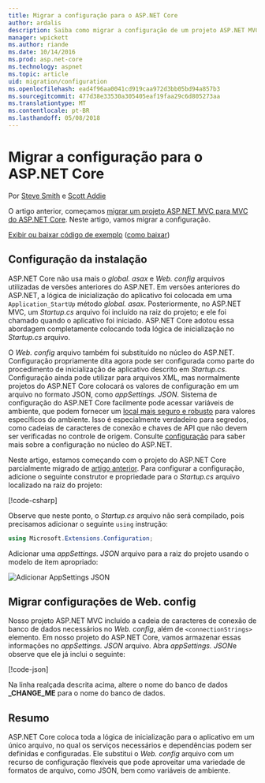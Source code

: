 ```yaml
---
title: Migrar a configuração para o ASP.NET Core
author: ardalis
description: Saiba como migrar a configuração de um projeto ASP.NET MVC para um projeto MVC do ASP.NET Core.
manager: wpickett
ms.author: riande
ms.date: 10/14/2016
ms.prod: asp.net-core
ms.technology: aspnet
ms.topic: article
uid: migration/configuration
ms.openlocfilehash: ead4f96aa0041cd919caa972d3bb05bd94a857b3
ms.sourcegitcommit: 477d38e33530a305405eaf19faa29c6d805273aa
ms.translationtype: MT
ms.contentlocale: pt-BR
ms.lasthandoff: 05/08/2018
---
```

# <a name="migrate-configuration-to-aspnet-core"></a>Migrar a configuração para o ASP.NET Core

Por [Steve Smith](https://ardalis.com/) e [Scott Addie](https://scottaddie.com)

O artigo anterior, começamos [migrar um projeto ASP.NET MVC para MVC do ASP.NET Core](xref:migration/mvc). Neste artigo, vamos migrar a configuração.

[Exibir ou baixar código de exemplo](https://github.com/aspnet/Docs/tree/master/aspnetcore/migration/configuration/samples) ([como baixar](xref:tutorials/index#how-to-download-a-sample))

## <a name="setup-configuration"></a>Configuração da instalação

ASP.NET Core não usa mais o *global. asax* e *Web. config* arquivos utilizadas de versões anteriores do ASP.NET. Em versões anteriores do ASP.NET, a lógica de inicialização do aplicativo foi colocada em uma `Application_StartUp` método *global. asax*. Posteriormente, no ASP.NET MVC, um *Startup.cs* arquivo foi incluído na raiz do projeto; e ele foi chamado quando o aplicativo foi iniciado. ASP.NET Core adotou essa abordagem completamente colocando toda lógica de inicialização no *Startup.cs* arquivo.

O *Web. config* arquivo também foi substituído no núcleo do ASP.NET. Configuração propriamente dita agora pode ser configurada como parte do procedimento de inicialização de aplicativo descrito em *Startup.cs*. Configuração ainda pode utilizar para arquivos XML, mas normalmente projetos do ASP.NET Core colocará os valores de configuração em um arquivo no formato JSON, como *appSettings. JSON*. Sistema de configuração do ASP.NET Core facilmente pode acessar variáveis de ambiente, que podem fornecer um [local mais seguro e robusto](xref:security/app-secrets) para valores específicos do ambiente. Isso é especialmente verdadeiro para segredos, como cadeias de caracteres de conexão e chaves de API que não devem ser verificadas no controle de origem. Consulte [configuração](xref:fundamentals/configuration/index) para saber mais sobre a configuração no núcleo do ASP.NET.

Neste artigo, estamos começando com o projeto do ASP.NET Core parcialmente migrado de [artigo anterior](xref:migration/mvc). Para configurar a configuração, adicione o seguinte construtor e propriedade para o *Startup.cs* arquivo localizado na raiz do projeto:

[!code-csharp[](configuration/samples/WebApp1/src/WebApp1/Startup.cs?range=11-16)]

Observe que neste ponto, o *Startup.cs* arquivo não será compilado, pois precisamos adicionar o seguinte `using` instrução:

```csharp
using Microsoft.Extensions.Configuration;
```

Adicionar uma *appSettings. JSON* arquivo para a raiz do projeto usando o modelo de item apropriado:

![Adicionar AppSettings JSON](configuration/_static/add-appsettings-json.png)

## <a name="migrate-configuration-settings-from-webconfig"></a>Migrar configurações de Web. config

Nosso projeto ASP.NET MVC incluído a cadeia de caracteres de conexão de banco de dados necessários no *Web. config*, além de `<connectionStrings>` elemento. Em nosso projeto do ASP.NET Core, vamos armazenar essas informações no *appSettings. JSON* arquivo. Abra *appSettings. JSON*e observe que ele já inclui o seguinte:

[!code-json[](../migration/configuration/samples/WebApp1/src/WebApp1/appsettings.json?highlight=4)]

Na linha realçada descrita acima, altere o nome do banco de dados **_CHANGE_ME** para o nome do banco de dados.

## <a name="summary"></a>Resumo

ASP.NET Core coloca toda a lógica de inicialização para o aplicativo em um único arquivo, no qual os serviços necessários e dependências podem ser definidas e configuradas. Ele substitui o *Web. config* arquivo com um recurso de configuração flexíveis que pode aproveitar uma variedade de formatos de arquivo, como JSON, bem como variáveis de ambiente.
